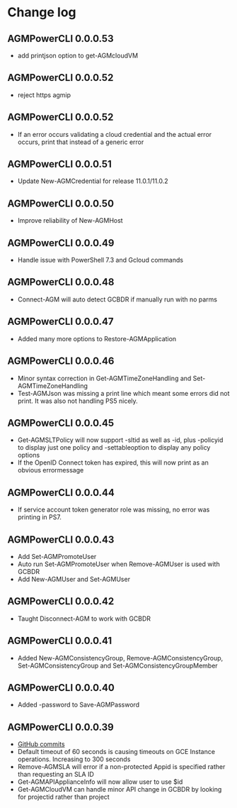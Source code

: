 # Change log
## AGMPowerCLI 0.0.0.53
* add printjson option to get-AGMcloudVM

## AGMPowerCLI 0.0.0.52
* reject https agmip

## AGMPowerCLI 0.0.0.52
* If an error occurs validating a cloud credential and the actual error occurs, print that instead of a generic error

## AGMPowerCLI 0.0.0.51
* Update New-AGMCredential for release 11.0.1/11.0.2

## AGMPowerCLI 0.0.0.50
* Improve reliability of New-AGMHost

## AGMPowerCLI 0.0.0.49
* Handle issue with PowerShell 7.3 and Gcloud commands

## AGMPowerCLI 0.0.0.48
* Connect-AGM will auto detect GCBDR if manually run with no parms

## AGMPowerCLI 0.0.0.47
* Added many more options to Restore-AGMApplication 

## AGMPowerCLI 0.0.0.46
* Minor syntax correction in Get-AGMTimeZoneHandling and Set-AGMTimeZoneHandling
* Test-AGMJson was missing a print line which meant some errors did not print.  It was also not handling PS5 nicely.

## AGMPowerCLI 0.0.0.45
* Get-AGMSLTPolicy will now support -sltid as well as -id, plus -policyid to display just one policy and -settableoption to display any policy options
* If the OpenID Connect token has expired, this will now print as an obvious errormessage

## AGMPowerCLI 0.0.0.44
* If service account token generator role was missing, no error was printing in PS7.  

## AGMPowerCLI 0.0.0.43
* Add Set-AGMPromoteUser
* Auto run Set-AGMPromoteUser when Remove-AGMUser is used with GCBDR
* Add New-AGMUser and Set-AGMUser

## AGMPowerCLI 0.0.0.42
* Taught Disconnect-AGM to work with GCBDR

## AGMPowerCLI  0.0.0.41
* Added New-AGMConsistencyGroup, Remove-AGMConsistencyGroup, Set-AGMConsistencyGroup and Set-AGMConsistencyGroupMember 

## AGMPowerCLI  0.0.0.40
* Added -password to Save-AGMPassword

## AGMPowerCLI  0.0.0.39
* [GitHub commits](https://github.com/Actifio/AGMPowerCLI/commits/v0.0.0.39)
* Default timeout of 60 seconds is causing timeouts on GCE Instance operations. Increasing to 300 seconds
* Remove-AGMSLA will error if a non-protected Appid is specified rather than requesting an SLA ID
* Get-AGMAPIApplianceInfo will now allow user to use $id
* Get-AGMCloudVM can handle minor API change in GCBDR by looking for projectid rather than project
